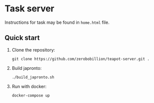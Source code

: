 # Task server 

Instructions for task may be found in `home.html` file.

## Quick start

1. Clone the repository:

    ```
    git clone https://github.com/zerobobillion/teapot-server.git .
    ```

2. Build japronto:

    ```
    ./build_japronto.sh
    ```
    
3. Run with docker:

    ```
    docker-compose up
    ```

